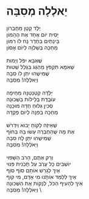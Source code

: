 # יַאלְלָה מְסִבָּה

יֶלֶד קָטָן מֵחֶבְרוֹן \
יָסִית יוֹם אֶחָד אֶת הֶהָמוֹן \
בֵּינְתַיִם בַּחֶדֶר נָח לוֹ רִמּוֹן \
מְחַכֶּה בְּשַׁלְוָה לְיוֹם אָסוֹן \
\
שֶׁאַבָּא יִפֹּל וְיָמוּת \
שֶׁאִמָּא תִּקְפֹּץ מֵהַגַּג בִּגְלַל שְׁטוּת \
שֶׁמִּישֶׁהוּ יִתֵּן לוֹ סִבָּה \
וְיַאלְלָה! מְסִבָּה \
\
יַלְדָּה קְטַנְטַנָּה מֵחֵיפָה\
עוֹבֶדֶת בַּלֵּילוֹת בַּשְּׁכוּנָה \
סַכִּין גִּלּוּחַ חַדָּה מוּכָנָה \
מְחַכָּה בַּפִּנָּה לְיוֹם פְּקֻדָּה \
\
שֶׁאֵיזֶה לָקוֹחַ יָבוֹא וְיִדְרֹשׁ\
אֶת מָה שֶׁהַחֶבְרֶה עָשׂוּ בָּהּ בַּחוֹף \
שֶׁמִּישֶׁהוּ יִתֵּן לָהּ סִבָּה \
וְיַאלְלָה! מְסִבָּה \
\
וְרַק אַתֶּם, הָרֹב הַשָּׁפוּי \
יוֹשְׁבִים כָּל עֶרֶב עַל תָּכְנִית פִּנּוּי\
אֵיךְ לְגָרֵשׁ אוֹתָם סוֹף סוֹף \
אֵיךְ לְלַמֵּד אוֹתָנוּ מִי אָדָם, מִי קוֹף \
אֵיךְ לְהָעִיף הַכֹּל, לְנַקּוֹת אֶת הַשְּׁכוּנָה \
וְיַאלְלָה! מְסִבָּה \